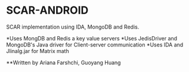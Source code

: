 SCAR-ANDROID
============

SCAR implementation using IDA, MongoDB and Redis. 

*Uses MongDB and Redis a key value servers
*Uses JedisDriver and MongoDB's Java driver for Client-server communication
*Uses IDA and Jlinalg.jar for Matrix math

**Written by Ariana Farshchi, Guoyang Huang
